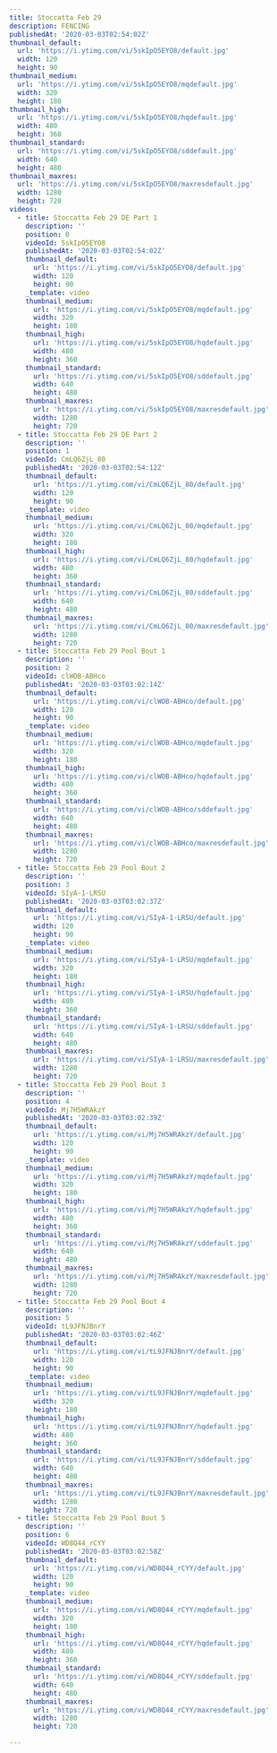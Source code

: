 ```yaml
---
title: Stoccatta Feb 29
description: FENCING
publishedAt: '2020-03-03T02:54:02Z'
thumbnail_default:
  url: 'https://i.ytimg.com/vi/5skIpO5EYO8/default.jpg'
  width: 120
  height: 90
thumbnail_medium:
  url: 'https://i.ytimg.com/vi/5skIpO5EYO8/mqdefault.jpg'
  width: 320
  height: 180
thumbnail_high:
  url: 'https://i.ytimg.com/vi/5skIpO5EYO8/hqdefault.jpg'
  width: 480
  height: 360
thumbnail_standard:
  url: 'https://i.ytimg.com/vi/5skIpO5EYO8/sddefault.jpg'
  width: 640
  height: 480
thumbnail_maxres:
  url: 'https://i.ytimg.com/vi/5skIpO5EYO8/maxresdefault.jpg'
  width: 1280
  height: 720
videos:
  - title: Stoccatta Feb 29 DE Part 1
    description: ''
    position: 0
    videoId: 5skIpO5EYO8
    publishedAt: '2020-03-03T02:54:02Z'
    thumbnail_default:
      url: 'https://i.ytimg.com/vi/5skIpO5EYO8/default.jpg'
      width: 120
      height: 90
    _template: video
    thumbnail_medium:
      url: 'https://i.ytimg.com/vi/5skIpO5EYO8/mqdefault.jpg'
      width: 320
      height: 180
    thumbnail_high:
      url: 'https://i.ytimg.com/vi/5skIpO5EYO8/hqdefault.jpg'
      width: 480
      height: 360
    thumbnail_standard:
      url: 'https://i.ytimg.com/vi/5skIpO5EYO8/sddefault.jpg'
      width: 640
      height: 480
    thumbnail_maxres:
      url: 'https://i.ytimg.com/vi/5skIpO5EYO8/maxresdefault.jpg'
      width: 1280
      height: 720
  - title: Stoccatta Feb 29 DE Part 2
    description: ''
    position: 1
    videoId: CmLQ6ZjL_80
    publishedAt: '2020-03-03T02:54:12Z'
    thumbnail_default:
      url: 'https://i.ytimg.com/vi/CmLQ6ZjL_80/default.jpg'
      width: 120
      height: 90
    _template: video
    thumbnail_medium:
      url: 'https://i.ytimg.com/vi/CmLQ6ZjL_80/mqdefault.jpg'
      width: 320
      height: 180
    thumbnail_high:
      url: 'https://i.ytimg.com/vi/CmLQ6ZjL_80/hqdefault.jpg'
      width: 480
      height: 360
    thumbnail_standard:
      url: 'https://i.ytimg.com/vi/CmLQ6ZjL_80/sddefault.jpg'
      width: 640
      height: 480
    thumbnail_maxres:
      url: 'https://i.ytimg.com/vi/CmLQ6ZjL_80/maxresdefault.jpg'
      width: 1280
      height: 720
  - title: Stoccatta Feb 29 Pool Bout 1
    description: ''
    position: 2
    videoId: clWOB-ABHco
    publishedAt: '2020-03-03T03:02:14Z'
    thumbnail_default:
      url: 'https://i.ytimg.com/vi/clWOB-ABHco/default.jpg'
      width: 120
      height: 90
    _template: video
    thumbnail_medium:
      url: 'https://i.ytimg.com/vi/clWOB-ABHco/mqdefault.jpg'
      width: 320
      height: 180
    thumbnail_high:
      url: 'https://i.ytimg.com/vi/clWOB-ABHco/hqdefault.jpg'
      width: 480
      height: 360
    thumbnail_standard:
      url: 'https://i.ytimg.com/vi/clWOB-ABHco/sddefault.jpg'
      width: 640
      height: 480
    thumbnail_maxres:
      url: 'https://i.ytimg.com/vi/clWOB-ABHco/maxresdefault.jpg'
      width: 1280
      height: 720
  - title: Stoccatta Feb 29 Pool Bout 2
    description: ''
    position: 3
    videoId: SIyA-1-LRSU
    publishedAt: '2020-03-03T03:02:37Z'
    thumbnail_default:
      url: 'https://i.ytimg.com/vi/SIyA-1-LRSU/default.jpg'
      width: 120
      height: 90
    _template: video
    thumbnail_medium:
      url: 'https://i.ytimg.com/vi/SIyA-1-LRSU/mqdefault.jpg'
      width: 320
      height: 180
    thumbnail_high:
      url: 'https://i.ytimg.com/vi/SIyA-1-LRSU/hqdefault.jpg'
      width: 480
      height: 360
    thumbnail_standard:
      url: 'https://i.ytimg.com/vi/SIyA-1-LRSU/sddefault.jpg'
      width: 640
      height: 480
    thumbnail_maxres:
      url: 'https://i.ytimg.com/vi/SIyA-1-LRSU/maxresdefault.jpg'
      width: 1280
      height: 720
  - title: Stoccatta Feb 29 Pool Bout 3
    description: ''
    position: 4
    videoId: Mj7H5WRAkzY
    publishedAt: '2020-03-03T03:02:39Z'
    thumbnail_default:
      url: 'https://i.ytimg.com/vi/Mj7H5WRAkzY/default.jpg'
      width: 120
      height: 90
    _template: video
    thumbnail_medium:
      url: 'https://i.ytimg.com/vi/Mj7H5WRAkzY/mqdefault.jpg'
      width: 320
      height: 180
    thumbnail_high:
      url: 'https://i.ytimg.com/vi/Mj7H5WRAkzY/hqdefault.jpg'
      width: 480
      height: 360
    thumbnail_standard:
      url: 'https://i.ytimg.com/vi/Mj7H5WRAkzY/sddefault.jpg'
      width: 640
      height: 480
    thumbnail_maxres:
      url: 'https://i.ytimg.com/vi/Mj7H5WRAkzY/maxresdefault.jpg'
      width: 1280
      height: 720
  - title: Stoccatta Feb 29 Pool Bout 4
    description: ''
    position: 5
    videoId: tL9JFNJBnrY
    publishedAt: '2020-03-03T03:02:46Z'
    thumbnail_default:
      url: 'https://i.ytimg.com/vi/tL9JFNJBnrY/default.jpg'
      width: 120
      height: 90
    _template: video
    thumbnail_medium:
      url: 'https://i.ytimg.com/vi/tL9JFNJBnrY/mqdefault.jpg'
      width: 320
      height: 180
    thumbnail_high:
      url: 'https://i.ytimg.com/vi/tL9JFNJBnrY/hqdefault.jpg'
      width: 480
      height: 360
    thumbnail_standard:
      url: 'https://i.ytimg.com/vi/tL9JFNJBnrY/sddefault.jpg'
      width: 640
      height: 480
    thumbnail_maxres:
      url: 'https://i.ytimg.com/vi/tL9JFNJBnrY/maxresdefault.jpg'
      width: 1280
      height: 720
  - title: Stoccatta Feb 29 Pool Bout 5
    description: ''
    position: 6
    videoId: WD8Q44_rCYY
    publishedAt: '2020-03-03T03:02:58Z'
    thumbnail_default:
      url: 'https://i.ytimg.com/vi/WD8Q44_rCYY/default.jpg'
      width: 120
      height: 90
    _template: video
    thumbnail_medium:
      url: 'https://i.ytimg.com/vi/WD8Q44_rCYY/mqdefault.jpg'
      width: 320
      height: 180
    thumbnail_high:
      url: 'https://i.ytimg.com/vi/WD8Q44_rCYY/hqdefault.jpg'
      width: 480
      height: 360
    thumbnail_standard:
      url: 'https://i.ytimg.com/vi/WD8Q44_rCYY/sddefault.jpg'
      width: 640
      height: 480
    thumbnail_maxres:
      url: 'https://i.ytimg.com/vi/WD8Q44_rCYY/maxresdefault.jpg'
      width: 1280
      height: 720

---
```

